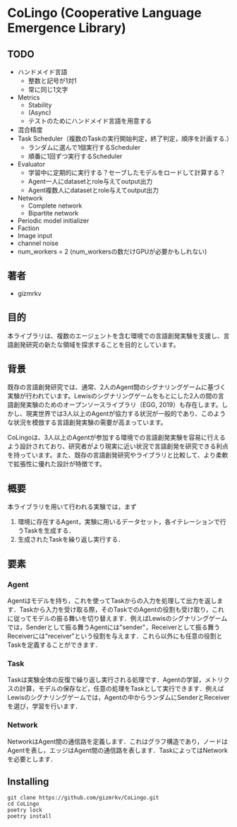# CoLingo (Cooperative Language Emergence Library)

## TODO
- ハンドメイド言語
  - 整数と記号が1対1
  - 常に同じ1文字
- Metrics
  - Stability
  - (Async)
  - テストのためにハンドメイド言語を用意する
- 混合精度
- Task Scheduler（複数のTaskの実行開始判定，終了判定，順序を計画する.）
  - ランダムに選んで1個実行するScheduler
  - 順番に1回ずつ実行するScheduler
- Evaluator
  - 学習中に定期的に実行する？セーブしたモデルをロードして計算する？
  - Agent一人にdatasetとrole与えてoutput出力
  - Agent複数人にdatasetとrole与えてoutput出力
- Network
  - Complete network
  - Bipartite network
- Periodic model initializer
- Faction
- Image input
- channel noise
- num_workers = 2 (num_workersの数だけGPUが必要かもしれない)

## 著者
- gizmrkv

## 目的
本ライブラリは、複数のエージェントを含む環境での言語創発実験を支援し、言語創発研究の新たな領域を探求することを目的としています。

## 背景
既存の言語創発研究では、通常、2人のAgent間のシグナリングゲームに基づく実験が行われています。Lewisのシグナリングゲームをもとにした2人の間の言語創発実験のためのオープンソースライブラリ（EGG, 2019）も存在します。しかし、現実世界では3人以上のAgentが協力する状況が一般的であり、このような状況を模倣する言語創発実験の需要が高まっています。

CoLingoは、3人以上のAgentが参加する環境での言語創発実験を容易に行えるよう設計されており、研究者がより現実に近い状況で言語創発を研究できる利点を持っています。また、既存の言語創発研究やライブラリと比較して、より柔軟で拡張性に優れた設計が特徴です。

## 概要
本ライブラリを用いて行われる実験では，まず

1. 環境に存在するAgent，実験に用いるデータセット，各イテレーションで行うTaskを生成する．
2. 生成されたTaskを繰り返し実行する．

## 要素

### Agent
Agentはモデルを持ち，これを使ってTaskからの入力を処理して出力を返します．Taskから入力を受け取る際，そのTaskでのAgentの役割も受け取り，これに従ってモデルの振る舞いを切り替えます．例えばLewisのシグナリングゲームでは，Senderとして振る舞うAgentには"sender"，Receiverとして振る舞うReceiverには"receiver"という役割を与えます．これら以外にも任意の役割とTaskを定義することができます．

### Task
Taskは実験全体の反復で繰り返し実行される処理です．Agentの学習，メトリクスの計算，モデルの保存など，任意の処理をTaskとして実行できます．例えばLewisのシグナリングゲームでは，Agentの中からランダムにSenderとReceiverを選び，学習を行います．

### Network
NetworkはAgent間の通信路を定義します．これはグラフ構造であり，ノードはAgentを表し，エッジはAgent間の通信路を表します．TaskによってはNetworkを必要とします．


## Installing
```
git clone https://github.com/gizmrkv/CoLingo.git
cd CoLingo
poetry lock
poetry install
```